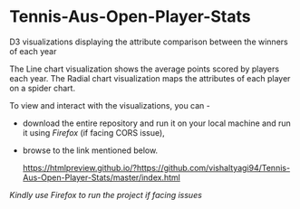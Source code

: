 # Tennis-Aus-Open-Player-Stats
D3 visualizations displaying the attribute comparison between the winners of each year

The Line chart visualization shows the average points scored by players each year.
The Radial chart visualization maps the attributes of each player on a spider chart.


To view and interact with the visualizations, you can -
- download the entire repository and run it on your local machine and run it using *Firefox* (if facing CORS issue),
- browse to the link mentioned below.

  https://htmlpreview.github.io/?https://github.com/vishaltyagi94/Tennis-Aus-Open-Player-Stats/master/index.html

*Kindly use Firefox to run the project if facing issues*
